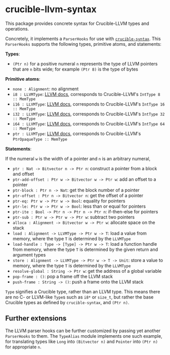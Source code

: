 # crucible-llvm-syntax

This package provides concrete syntax for Crucible-LLVM types and operations.

Concretely, it implements a `ParserHooks` for use with [`crucible-syntax`][syn].
This `ParserHooks` supports the following types, primitive atoms, and
statements:

**Types**:

- `(Ptr n)` for a positive numeral `n` represents the type of LLVM pointers that are `n` bits wide; for example `(Ptr 8)` is the type of bytes

**Primitive atoms**:

- `none : Alignment`: no alignment
- `i8 : LLVMType`: [LLVM docs][int-type], corresponds to Crucible-LLVM's `IntType 8 :: MemType`
- `i16 : LLVMType`: [LLVM docs][int-type], corresponds to Crucible-LLVM's `IntType 16 :: MemType`
- `i32 : LLVMType`: [LLVM docs][int-type], corresponds to Crucible-LLVM's `IntType 32 :: MemType`
- `i64 : LLVMType`: [LLVM docs][int-type], corresponds to Crucible-LLVM's `IntType 64 :: MemType`
- `ptr : LLVMType`: [LLVM docs][ptr-type], corresponds to Crucible-LLVM's `PtrOpaqueType :: MemType`

[int-type]: https://llvm.org/docs/LangRef.html#integer-type
[ptr-type]: https://llvm.org/docs/LangRef.html#pointer-type

**Statements**:

If the numeral `w` is the width of a pointer and `n` is an arbitrary numeral,

- `ptr : Nat -> Bitvector n -> Ptr n`: construct a pointer from a block and offset
- `ptr-add-offset : Ptr w -> Bitvector w -> Ptr w`: add an offset to a pointer
- `ptr-block : Ptr n -> Nat`: get the block number of a pointer
- `ptr-offset : Ptr n -> Bitvector n`: get the offset of a pointer
- `ptr-eq: Ptr w -> Ptr w -> Bool`: equality for pointers
- `ptr-le: Ptr w -> Ptr w -> Bool`: less than or equal for pointers
- `ptr-ite : Bool -> Ptr n -> Ptr n -> Ptr n`: if-then-else for pointers
- `ptr-sub : Ptr w -> Ptr w -> Ptr w`: subtract two pointers
- `alloca : Alignment -> Bitvector w -> Ptr w`: allocate space on the stack
- `load : Alignment -> LLVMType -> Ptr w -> T`: load a value from memory, where the type `T` is determined by the `LLVMType`
- `load-handle : Type -> [Type] -> Ptr w -> T`: load a function handle from memory, where the type `T` is determined by the given return and argument types
- `store : Alignment -> LLVMType -> Ptr w -> T -> Unit`: store a value to memory, where the type `T` is determined by the `LLVMType`
- `resolve-global : String -> Ptr w`: get the address of a global variable
- `pop-frame : ()`: pop a frame off the LLVM stack
- `push-frame : String -> ()`: push a frame onto the LLVM stack

`Type` signifies a Crucible type, rather than an LLVM type. This means there
are no C- or LLVM-like `Type`s such as `i8*` or `size_t`, but rather the base
Crucible types as defined by `crucible-syntax`, and `(Ptr n)`.

## Further extensions

The LLVM parser hooks can be further customized by passing yet another `ParserHooks`
to them. The `TypeAlias` module implements one such example, for translating
types like `Long` into `(Bitvector n)` and `Pointer` into `(Ptr n)` for
appropriate `n`.

[syn]: ../crucible-syntax
